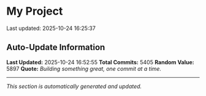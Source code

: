 # My Project


Last updated: 2025-10-24 16:25:37




































































































































































































































































































































































































































































































































































































































































































































































































































































































































































































































































































































































































































































































































































































































































































































































































































































































































































































































































































































































































































































































































































































































































































































































































































































































































































































































































































































































































































































































































































































































































































































































































































































































































































































































































































































































































































































































































































































































































































































































































































































































































































































































































































































































































































































































































































































































































































































































































































































































































































































































































































































































































































































































































































































































































































































































































































































































































































































































































































































































































































## Auto-Update Information

**Last Updated:** 2025-10-24 16:52:55
**Total Commits:** 5405
**Random Value:** 5897
**Quote:** _Building something great, one commit at a time._

---
_This section is automatically generated and updated._